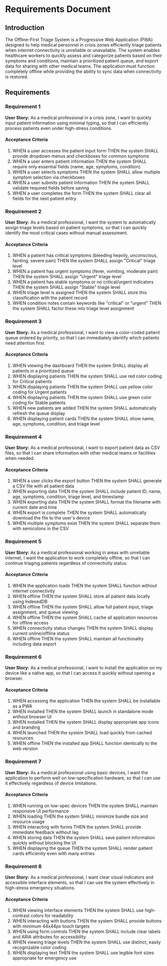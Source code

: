# Requirements Document

## Introduction

The Offline-First Triage System is a Progressive Web Application (PWA) designed to help medical personnel in crisis zones efficiently triage patients when internet connectivity is unreliable or unavailable. The system enables healthcare workers to quickly assess and categorize patients based on their symptoms and conditions, maintain a prioritized patient queue, and export data for sharing with other medical teams. The application must function completely offline while providing the ability to sync data when connectivity is restored.

## Requirements

### Requirement 1

**User Story:** As a medical professional in a crisis zone, I want to quickly input patient information using minimal typing, so that I can efficiently process patients even under high-stress conditions.

#### Acceptance Criteria

1. WHEN a user accesses the patient input form THEN the system SHALL provide dropdown menus and checkboxes for common symptoms
2. WHEN a user enters patient information THEN the system SHALL require only essential fields (name, age, symptoms, condition)
3. WHEN a user selects symptoms THEN the system SHALL allow multiple symptom selection via checkboxes
4. WHEN a user submits patient information THEN the system SHALL validate required fields before saving
5. WHEN a user completes the form THEN the system SHALL clear all fields for the next patient entry

### Requirement 2

**User Story:** As a medical professional, I want the system to automatically assign triage levels based on patient symptoms, so that I can quickly identify the most critical cases without manual assessment.

#### Acceptance Criteria

1. WHEN a patient has critical symptoms (bleeding heavily, unconscious, fainting, severe pain) THEN the system SHALL assign "Critical" triage level
2. WHEN a patient has urgent symptoms (fever, vomiting, moderate pain) THEN the system SHALL assign "Urgent" triage level
3. WHEN a patient has stable symptoms or no critical/urgent indicators THEN the system SHALL assign "Stable" triage level
4. WHEN triage level is assigned THEN the system SHALL store this classification with the patient record
5. WHEN condition notes contain keywords like "critical" or "urgent" THEN the system SHALL factor these into triage level assignment

### Requirement 3

**User Story:** As a medical professional, I want to view a color-coded patient queue ordered by priority, so that I can immediately identify which patients need attention first.

#### Acceptance Criteria

1. WHEN viewing the dashboard THEN the system SHALL display all patients in a prioritized queue
2. WHEN displaying patients THEN the system SHALL use red color coding for Critical patients
3. WHEN displaying patients THEN the system SHALL use yellow color coding for Urgent patients
4. WHEN displaying patients THEN the system SHALL use green color coding for Stable patients
5. WHEN new patients are added THEN the system SHALL automatically refresh the queue display
6. WHEN displaying patient cards THEN the system SHALL show name, age, symptoms, condition, and triage level

### Requirement 4

**User Story:** As a medical professional, I want to export patient data as CSV files, so that I can share information with other medical teams or facilities when needed.

#### Acceptance Criteria

1. WHEN a user clicks the export button THEN the system SHALL generate a CSV file with all patient data
2. WHEN exporting data THEN the system SHALL include patient ID, name, age, symptoms, condition, triage level, and timestamp
3. WHEN exporting data THEN the system SHALL format the filename with current date and time
4. WHEN export is complete THEN the system SHALL automatically download the file to the user's device
5. WHEN multiple symptoms exist THEN the system SHALL separate them with semicolons in the CSV

### Requirement 5

**User Story:** As a medical professional working in areas with unreliable internet, I want the application to work completely offline, so that I can continue triaging patients regardless of connectivity status.

#### Acceptance Criteria

1. WHEN the application loads THEN the system SHALL function without internet connectivity
2. WHEN offline THEN the system SHALL store all patient data locally using IndexedDB
3. WHEN offline THEN the system SHALL allow full patient input, triage assignment, and queue viewing
4. WHEN offline THEN the system SHALL cache all application resources for offline access
5. WHEN connectivity status changes THEN the system SHALL display current online/offline status
6. WHEN offline THEN the system SHALL maintain all functionality including data export

### Requirement 6

**User Story:** As a medical professional, I want to install the application on my device like a native app, so that I can access it quickly without opening a browser.

#### Acceptance Criteria

1. WHEN accessing the application THEN the system SHALL be installable as a PWA
2. WHEN installed THEN the system SHALL launch in standalone mode without browser UI
3. WHEN installed THEN the system SHALL display appropriate app icons and branding
4. WHEN launched THEN the system SHALL load quickly from cached resources
5. WHEN offline THEN the installed app SHALL function identically to the web version

### Requirement 7

**User Story:** As a medical professional using basic devices, I want the application to perform well on low-specification hardware, so that I can use it effectively regardless of device limitations.

#### Acceptance Criteria

1. WHEN running on low-spec devices THEN the system SHALL maintain responsive UI performance
2. WHEN loading THEN the system SHALL minimize bundle size and resource usage
3. WHEN interacting with forms THEN the system SHALL provide immediate feedback without lag
4. WHEN storing data THEN the system SHALL save patient information quickly without blocking the UI
5. WHEN displaying the queue THEN the system SHALL render patient cards efficiently even with many entries

### Requirement 8

**User Story:** As a medical professional, I want clear visual indicators and accessible interface elements, so that I can use the system effectively in high-stress emergency situations.

#### Acceptance Criteria

1. WHEN viewing interface elements THEN the system SHALL use high-contrast colors for readability
2. WHEN interacting with buttons THEN the system SHALL provide buttons with minimum 44x44px touch targets
3. WHEN using form controls THEN the system SHALL include clear labels and ARIA attributes for accessibility
4. WHEN viewing triage levels THEN the system SHALL use distinct, easily recognizable color coding
5. WHEN displaying text THEN the system SHALL use legible font sizes appropriate for emergency use